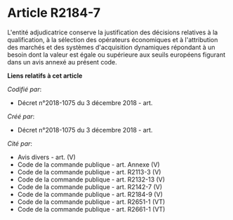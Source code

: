 # Article R2184-7

L'entité adjudicatrice conserve la justification des décisions relatives à la qualification, à la sélection des opérateurs
économiques et à l'attribution des marchés et des systèmes d'acquisition dynamiques répondant à un besoin dont la valeur est
égale ou supérieure aux seuils européens figurant dans un avis annexé au présent code.

**Liens relatifs à cet article**

_Codifié par_:

  - Décret n°2018-1075 du 3 décembre 2018 - art.

_Créé par_:

  - Décret n°2018-1075 du 3 décembre 2018 - art.

_Cité par_:

  - Avis divers - art. (V)
  - Code de la commande publique - art. Annexe (V)
  - Code de la commande publique - art. R2113-3 (V)
  - Code de la commande publique - art. R2132-13 (V)
  - Code de la commande publique - art. R2142-7 (V)
  - Code de la commande publique - art. R2184-9 (V)
  - Code de la commande publique - art. R2651-1 (VT)
  - Code de la commande publique - art. R2661-1 (VT)
